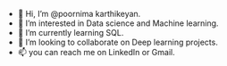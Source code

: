 - 👋 Hi, I’m @poornima karthikeyan.
- 👀 I’m interested in Data science and Machine learning. 
- 🌱 I’m currently learning SQL.
- 💞️ I’m looking to collaborate on Deep learning projects. 
- 📫 you can reach me on LinkedIn or Gmail.

<!---
poorni666/poorni666 is a ✨ special ✨ repository because its `README.md` (this file) appears on your GitHub profile.
You can click the Preview link to take a look at your changes.
--->
